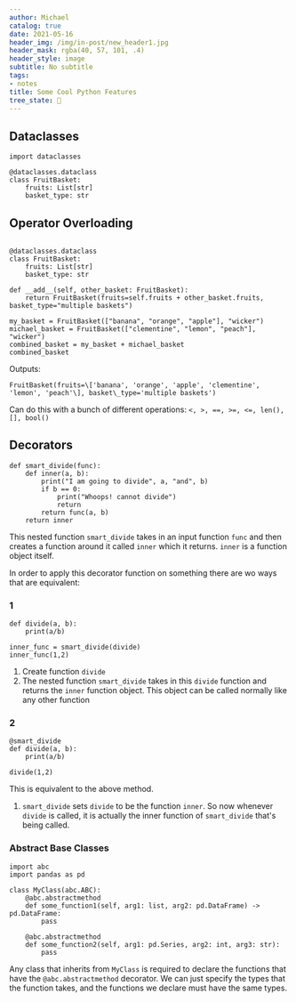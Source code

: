 ```yaml
---
author: Michael
catalog: true
date: 2021-05-16
header_img: /img/in-post/new_header1.jpg
header_mask: rgba(40, 57, 101, .4)
header_style: image
subtitle: No subtitle
tags:
- notes
title: Some Cool Python Features
tree_state: 🌱
---
```


## Dataclasses
```
import dataclasses

@dataclasses.dataclass
class FruitBasket:
	fruits: List[str]
	basket_type: str

```

## Operator Overloading
```

@dataclasses.dataclass
class FruitBasket:
	fruits: List[str]
	basket_type: str

def __add__(self, other_basket: FruitBasket):
    return FruitBasket(fruits=self.fruits + other_basket.fruits, basket_type="multiple baskets")

my_basket = FruitBasket(["banana", "orange", "apple"], "wicker")
michael_basket = FruitBasket(["clementine", "lemon", "peach"], "wicker")
combined_basket = my_basket + michael_basket
combined_basket
```

Outputs:
```
FruitBasket(fruits=\['banana', 'orange', 'apple', 'clementine', 'lemon', 'peach'\], basket\_type='multiple baskets')
```

Can do this with a bunch of different operations:
`<, >, ==, >=, <=, len(), [], bool()`

## Decorators
```
def smart_divide(func):
    def inner(a, b):
        print("I am going to divide", a, "and", b)
        if b == 0:
            print("Whoops! cannot divide")
            return
        return func(a, b)
    return inner
```
This nested function `smart_divide` takes in an input function `func` and then creates a function around it called `inner` which it returns. `inner` is a function object itself.

In order to apply this decorator function on something there are wo ways that are equivalent:
### 1
```
def divide(a, b):
	print(a/b)

inner_func = smart_divide(divide)
inner_func(1,2)
```
1. Create function `divide`
2. The nested function `smart_divide` takes in this `divide` function and returns the `inner` function object. This object can be called normally like any other function
### 2
```
@smart_divide
def divide(a, b):
    print(a/b)
	
divide(1,2)
```
This is equivalent to the above method.
1. `smart_divide` sets `divide` to be the function `inner`.  So now whenever `divide` is called, it is actually the inner function of `smart_divide` that's being called.


### Abstract Base Classes

```
import abc
import pandas as pd

class MyClass(abc.ABC):  
    @abc.abstractmethod  
 	def some_function1(self, arg1: list, arg2: pd.DataFrame) -> pd.DataFrame:  
    	pass
		
	@abc.abstractmethod  
 	def some_function2(self, arg1: pd.Series, arg2: int, arg3: str):  
    	pass
```

Any class that inherits from `MyClass` is required to declare the functions that have the `@abc.abstractmethod` decorator. We can just specify the types that the function takes, and the functions we declare must have the same types.